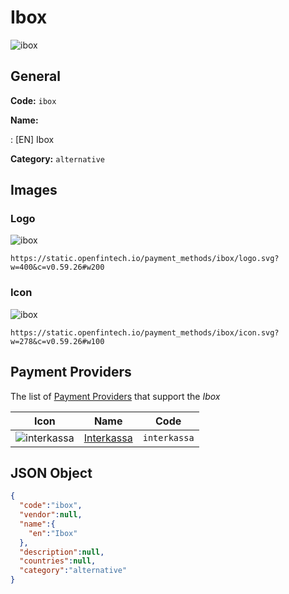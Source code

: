 
# Ibox 
![ibox](https://static.openfintech.io/payment_methods/ibox/logo.svg?w=400&c=v0.59.26#w200)  

## General 
**Code:** `ibox` 
 
**Name:** 
 
:	[EN] Ibox 
 
**Category:** `alternative` 
 

## Images 

### Logo 
![ibox](https://static.openfintech.io/payment_methods/ibox/logo.svg?w=400&c=v0.59.26#w200)  

```
https://static.openfintech.io/payment_methods/ibox/logo.svg?w=400&c=v0.59.26#w200
```  

### Icon 
![ibox](https://static.openfintech.io/payment_methods/ibox/icon.svg?w=278&c=v0.59.26#w100)  

```
https://static.openfintech.io/payment_methods/ibox/icon.svg?w=278&c=v0.59.26#w100
```  

## Payment Providers 
 
The list of [Payment Providers](/providers) that support the _Ibox_ 

|Icon|Name|Code| 
|:---:|:---:|:---:| 
|![interkassa](https://static.openfintech.io/payment_providers/interkassa/icon.svg?w=278&c=v0.59.26#w100) |[Interkassa](/payment-providers/interkassa)|`interkassa`| 
 

## JSON Object 

```json
{
  "code":"ibox",
  "vendor":null,
  "name":{
    "en":"Ibox"
  },
  "description":null,
  "countries":null,
  "category":"alternative"
}
```  
